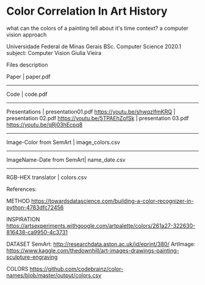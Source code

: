 # Color Correlation In Art History

what can the colors of a painting tell about it's time context?
a computer vision approach

Universidade Federal de Minas Gerais
BSc. Computer Science 2020.1
subject: Computer Vision
Giulia Vieira

Files description

Paper                     | paper.pdf
_______________________________________________________________________________
Code                      | code.pdf
_______________________________________________________________________________
Presentations             | presentation01.pdf    https://youtu.be/shwqzlfmKRQ
                          | presentation 02.pdf   https://youtu.be/5TPAEhZofSk
                          | presentation 03.pdf   https://youtu.be/qRj03hEcpq8
_______________________________________________________________________________
Image-Color from SemArt   | image_colors.csv
_______________________________________________________________________________
ImageName-Date from SemArt| name_date.csv
_______________________________________________________________________________
RGB-HEX translator        | colors.csv


References:

METHOD
https://towardsdatascience.com/building-a-color-recognizer-in-python-4783dfc72456

INSPIRATION
https://artsexperiments.withgoogle.com/artpalette/colors/261a27-322630-816438-ca9950-4c3731
       
DATASET
SemArt: http://researchdata.aston.ac.uk/id/eprint/380/
ArtImage: https://www.kaggle.com/thedownhill/art-images-drawings-painting-sculpture-engraving
    
COLORS
https://github.com/codebrainz/color-names/blob/master/output/colors.csv



